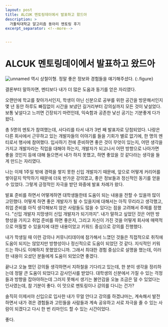 ```yaml
---
layout: post
title: ALCUK 멘토링데이에서 발표하고 왔드아
description: >
  가톨릭대학교 알고리즘 동아리 멘토링 후기
excerpt_separator: <!--more-->


---
```


<!--more-->

# ALCUK 멘토링데이에서 발표하고 왔드아

![unnamed](https://user-images.githubusercontent.com/27988544/72228509-86e51180-35ea-11ea-97aa-249efffc70fc.jpg)
역시 상철이형. 정말 좋은 정보와 경험들을 얘기해주셨다.
{:.figure}

결론부터 말하자면, 멘티보다 내가 더 많은 도움과 동기를 얻은 자리였다.

오랜만에 학교를 찾아가서인지, 학생이 아닌 신분으로 공부를 위한 공간을 방문해서인지 몇 년 동안 하루도 빠짐없이 시간을 보냈던 길거리부터 강의실까지 모든 것이 낯설었다. 보통 낯설다고 느끼면 긴장되기 마련인데, 익숙함과 공존한 낯선 공기는 기분좋게 다가왔다.

총 5명의 멘토가 참여했는데, 사다리를 타서 내가 3번 째 발표자로 당첨되었다. 나랑은 다른 회사에서 근무하고 있는 개발자들의 이야기를 들을 기회가 별로 없기에, 한 명의 멘티로서 행사에 참여했다. 입사하기 전에 준비하면 좋은 것이 무엇이 있는지, 어떤 생각을 가지고 개발자라는 직업을 대해야 하는지, 개발자가 되고나서 어떤 방향으로 나아가면 좋을 것인지 등에 대해 들으면서 내가 하지 못했고, 하면 좋았을 것 같다라는 생각을 들게 만드는 자리였다.

나는 이제 1주일 밖에 경력을 쌓지 못한 신입 개발자기 때문에, 앞으로 어떻게 커리어를 쌓아갈지 막막하기 때문에 더욱 반가운 강의였고, 좋은 정보들과 정신적인 동기를 얻을 수 있었다. 그렇게 긍정적인 자극을 받던 와중에 발표 차례가 왔다.

발표 준비를 하면서 어떻게하면 대학생들한테 도움이 되는 내용을 전할 수 있을까 많이 고민했다. 어떻게 하면 좋은 개발자가 될 수 있을지에 대해서는 아직 무리라고 생각했고, 취업 준비를 아직 생각해보지 않은 사람들도 많을 수 있다는 점을 고려해서 주제를 정했다. "신입 개발자 지망생이 신입 개발자가 되기까지". 내가 말하고 싶었던 것은 어떤 방향성을 가지고 취업 준비를 하면 좋은지, 그리고 자신이 가진 것을 어떻게 회사에 매력적으로 어필할 수 있을지에 대한 내용이었고 키워드 중심으로 강의를 진행했다.

내가 학생일 때 이런 강의나 커뮤니티데이에 참가해서 느꼈던 것들은 직접적으로 취직에 도움이 되지는 않았지만 방향성이나 정신적으로 도움이 되었던 것 같다. 지식적인 키워드는 하나도 이해하지 못했었으니까. 그래서 최대한 경험 중심으로 설명을 했는데, 이러한 내용이 오셨던 분들에게 도움이 되었으면 좋겠다.

끝나고 오늘 했던 강의들 생각하면서 지하철을 기다리고 있는데, 한 분이 생각을 정리하는데 정말 큰 도움이 되었다고 감사인사를 받았다. 대학생의 신분에서 가질 수 있는 걱정들과 방향을 잡아야하는데 그러지 못해서 생기는 불안감을 오늘 조금은 덜 수 있었다는 인사였는데, 참 기분이 좋다. 이 맛으로 멘토링이나 강의를 다니는 건가?

솔직히 이제서야 신입으로 입사한 내가 무얼 안다고 강의를 하겠냐마는, 계속해서 발전하면서 내가 겪은 경험들과 고민들을 사람들과 계속 공유하고 서로 자극을 줄 수 있는 사람이 되겠다고 다시 한 번 리마인드 할 수 있는 시간이었다.

좋다.

